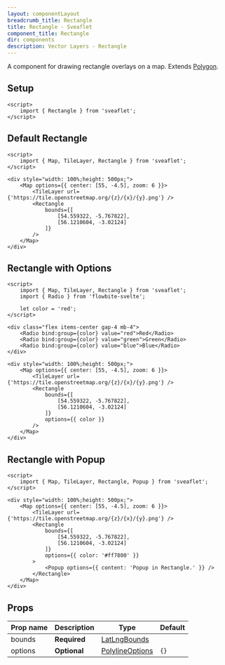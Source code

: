 ```yaml
---
layout: componentLayout
breadcrumb_title: Rectangle
title: Rectangle - Sveaflet
component_title: Rectangle
dir: components
description: Vector Layers - Rectangle
---
```


A component for drawing rectangle overlays on a map. Extends [Polygon](https://leafletjs.com/reference.html#polygon).

## Setup

```svelte example csr hideOutput
<script>
	import { Rectangle } from 'sveaflet';
</script>
```

## Default Rectangle

```svelte example csr
<script>
	import { Map, TileLayer, Rectangle } from 'sveaflet';
</script>

<div style="width: 100%;height: 500px;">
	<Map options={{ center: [55, -4.5], zoom: 6 }}>
		<TileLayer url={'https://tile.openstreetmap.org/{z}/{x}/{y}.png'} />
		<Rectangle
			bounds={[
				[54.559322, -5.767822],
				[56.1210604, -3.02124]
			]}
		/>
	</Map>
</div>
```

## Rectangle with Options

```svelte example csr
<script>
	import { Map, TileLayer, Rectangle } from 'sveaflet';
	import { Radio } from 'flowbite-svelte';

	let color = 'red';
</script>

<div class="flex items-center gap-4 mb-4">
	<Radio bind:group={color} value="red">Red</Radio>
	<Radio bind:group={color} value="green">Green</Radio>
	<Radio bind:group={color} value="blue">Blue</Radio>
</div>

<div style="width: 100%;height: 500px;">
	<Map options={{ center: [55, -4.5], zoom: 6 }}>
		<TileLayer url={'https://tile.openstreetmap.org/{z}/{x}/{y}.png'} />
		<Rectangle
			bounds={[
				[54.559322, -5.767822],
				[56.1210604, -3.02124]
			]}
			options={{ color }}
		/>
	</Map>
</div>
```

## Rectangle with Popup

```svelte example csr
<script>
	import { Map, TileLayer, Rectangle, Popup } from 'sveaflet';
</script>

<div style="width: 100%;height: 500px;">
	<Map options={{ center: [55, -4.5], zoom: 6 }}>
		<TileLayer url={'https://tile.openstreetmap.org/{z}/{x}/{y}.png'} />
		<Rectangle
			bounds={[
				[54.559322, -5.767822],
				[56.1210604, -3.02124]
			]}
			options={{ color: '#ff7800' }}
		>
			<Popup options={{ content: 'Popup in Rectangle.' }} />
		</Rectangle>
	</Map>
</div>
```

## Props

| Prop name | Description  | Type                                                                    | Default |
| --------- | ------------ | ----------------------------------------------------------------------- | ------- |
| bounds    | **Required** | [LatLngBounds](https://leafletjs.com/reference.html#latLngbounds)       |         |
| options   | **Optional** | [PolylineOptions](https://leafletjs.com/reference.html#polyline-option) | `{}`    |
